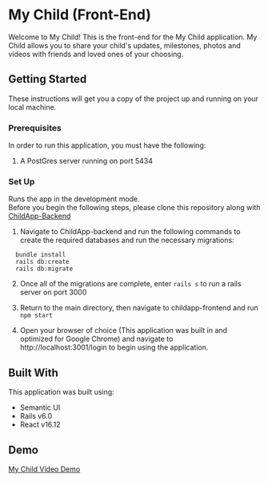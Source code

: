 # My Child (Front-End)

Welcome to My Child! This is the front-end for the My Child application. My Child allows you to share your child's updates, milestones, photos and videos with friends and loved ones of your choosing. 

## Getting Started

These instructions will get you a copy of the project up and running on your local machine.

### Prerequisites

In order to run this application, you must have the following: 
  1. A PostGres server running on port 5434
 
### Set Up

Runs the app in the development mode.<br />
Before you begin the following steps, please clone this repository along with [ChildApp-Backend](https://github.com/Janaehall/ChildApp-Backend)
  1. Navigate to ChildApp-backend and run the following commands to create the required databases and run the necessary migrations:
  ```
    bundle install
    rails db:create
    rails db:migrate
  ```
  2. Once all of the migrations are complete, enter ```rails s``` to run a rails server on port 3000

  3. Return to the main directory, then navigate to childapp-frontend and run ```npm start```
  4. Open your browser of choice (This application was built in and optimized for Google Chrome) and navigate to      http://localhost:3001/login to begin using the application.

## Built With

This application was built using:
<ul>
  <li>Semantic UI</li>
  <li>Rails v6.0</li>
  <li>React v16.12</li>
</ul>

## Demo
[My Child Video Demo](https://www.loom.com/share/c6ff8c2f47e44283a44edbf8ffe78547)
